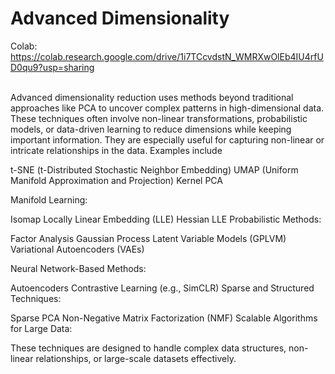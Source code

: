 #  Advanced Dimensionality
Colab: https://colab.research.google.com/drive/1i7TCcvdstN_WMRXwOlEb4IU4rfUD0qu9?usp=sharing <br>
<br>
<body>
  Advanced dimensionality reduction uses methods beyond traditional approaches like PCA to uncover complex patterns in high-dimensional data. These techniques often involve non-linear transformations, probabilistic models, or data-driven learning to reduce dimensions while keeping important information. They are especially useful for capturing non-linear or intricate relationships in the data.
Examples include


t-SNE (t-Distributed Stochastic Neighbor Embedding)
UMAP (Uniform Manifold Approximation and Projection)
Kernel PCA <br>

Manifold Learning:

Isomap
Locally Linear Embedding (LLE)
Hessian LLE
Probabilistic Methods:

Factor Analysis
Gaussian Process Latent Variable Models (GPLVM)
Variational Autoencoders (VAEs) <br>

Neural Network-Based Methods:

Autoencoders
Contrastive Learning (e.g., SimCLR)
Sparse and Structured Techniques:

Sparse PCA
Non-Negative Matrix Factorization (NMF)
Scalable Algorithms for Large Data:

These techniques are designed to handle complex data structures, non-linear relationships, or large-scale datasets effectively.
  
</body>
